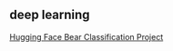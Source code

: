 ## deep learning

[Hugging Face Bear Classification Project](https://huggingface.co/spaces/Sachinkry/bears)
